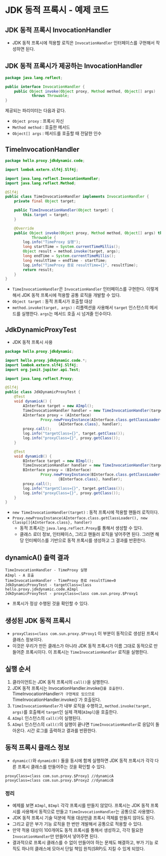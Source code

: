 # JDK 동적 프록시 - 예제 코드
## JDK 동적 프록시 InvocationHandler
- JDK 동적 프록시에 적용할 로직은 `InvocationHandler` 인터페이스를 구현해서 작성하면 된다.
## JDK 동적 프록시가 제공하는 InvocationHandler
```java
package java.lang.reflect;

public interface InvocationHandler {
    public Object invoke(Object proxy, Method method, Object[] args)
            throws Throwable;
}
```
제공되는 파리미터는 다음과 같다.
- `Object proxy` : 프록시 자신
- `Method method` : 호출한 메서드
- `Object[] args` : 메서드를 호출할 때 전달한 인수

## TimeInvocationHandler
```java
package hello.proxy.jdkdynamic.code;

import lombok.extern.slf4j.Slf4j;

import java.lang.reflect.InvocationHandler;
import java.lang.reflect.Method;

@Slf4j
public class TimeInvocationHandler implements InvocationHandler {
    private final Object target;

    public TimeInvocationHandler(Object target) {
        this.target = target;
    }

    @Override
    public Object invoke(Object proxy, Method method, Object[] args) throws
            Throwable {
        log.info("TimeProxy 실행");
        long startTime = System.currentTimeMillis();
        Object result = method.invoke(target, args);
        long endTime = System.currentTimeMillis();
        long resultTime = endTime - startTime;
        log.info("TimeProxy 종료 resultTime={}", resultTime);
        return result;
    }
}
```
- `TimeInvocationHandler`은 `InvocationHandler` 인터페이스를 구현한다. 이렇게 해서 
  JDK 동적 프록시에 적용할 공통 로직을 개발할 수 있다.
- `Object target` : 동적 프록시가 호출할 대상
- `method.invoke(target, args)` : 리플렉션을 사용해서 `target` 인스턴스의 메서드를 실행한다.
`args`는 메서드 호출 시 넘겨줄 인수이다.

## JdkDynamicProxyTest
- JDK 동적 프록시 사용
```java
package hello.proxy.jdkdynamic;

import hello.proxy.jdkdynamic.code.*;
import lombok.extern.slf4j.Slf4j;
import org.junit.jupiter.api.Test;

import java.lang.reflect.Proxy;

@Slf4j
public class JdkDynamicProxyTest {
    @Test
    void dynamicA() {
        AInterface target = new AImpl();
        TimeInvocationHandler handler = new TimeInvocationHandler(target);
        AInterface proxy = (AInterface)
                Proxy.newProxyInstance(AInterface.class.getClassLoader(), new Class[]
                        {AInterface.class}, handler);
        proxy.call();
        log.info("targetClass={}", target.getClass());
        log.info("proxyClass={}", proxy.getClass());
    }

    @Test
    void dynamicB() {
        BInterface target = new BImpl();
        TimeInvocationHandler handler = new TimeInvocationHandler(target);
        BInterface proxy = (BInterface)
                Proxy.newProxyInstance(BInterface.class.getClassLoader(), new Class[]
                        {BInterface.class}, handler);
        proxy.call();
        log.info("targetClass={}", target.getClass());
        log.info("proxyClass={}", proxy.getClass());
    }
}
```
- `new TimeInvocationHandler(target)` : 동적 프록시에 적용할 핸들러 로직이다.
- `Proxy.newProxyInstance(AInterface.class.getClassLoader(), new Classp[]{AInterface.class}, handler)`
    - 동적 프록시는 `java.lang.reflect.Proxy`를 통해서 생성할 수 있다.
    - 클래스 로더 정보, 인터페이스, 그리고 핸들러 로직을 넣어주면 된다. 그러면 해당 인터페이스를
    기반으로 동적 프록시를 생성하고 그 결과를 반환한다.

## dynamicA() 출력 결과
```text
TimeInvocationHandler - TimeProxy 실행
AImpl - A 호출
TimeInvocationHandler - TimeProxy 종료 resultTime=0
JdkDynamicProxyTest - targetClass=class hello.proxy.jdkdynamic.code.AImpl
JdkDynamicProxyTest - proxyClass=class com.sun.proxy.$Proxy1
```
- 프록시가 정상 수행된 것을 확인할 수 있다.

## 생성된 JDK 동적 프록시
- `proxyClass=class com.sun.proxy.$Proxy1` 이 부분이 동적으로 생성된 프록시 클래스 정보이다.
- 이것은 우리가 만든 클래스가 아니라 JDK 동적 프록시가 이름 그대로 동적으로 만들어준 프록시이다.
이 프록시는 `TimeInvocationHandler` 로직을 실행한다.

## 실행 순서
1. 클라이언트는 JDK 동적 프록시의 `call()`을 실행한다.
2. JDK 동적 프록시는 InvocationHandler.invoke()`를 호출한다. `TimeInvocationHandler`가
구현체로 있으므로 `TimeInvocationHandler.invoke()`가 호출된다.
3. `TimeInvocationHandler`가 내부 로직을 수행하고, `method.invoke(target, args)`를 호출해서
`target`인 실제 객체(`AImpl`)을 호출한다.
4. `AImpl` 인스턴스의 `call()`이 실행된다.
5. `AImpl` 인스턴스의 `call()`의 실행이 끝나면 `TimeInvocationHandler`로 응답이 돌아온다.
시간 로그를 출력하고 결과를 반환한다.


## 동적 프록시 클래스 정보
- `dynamic()`와 `dynamicB()` 둘을 동시에 함께 실행하면 JDK 동적 프록시가 각각 다른 프록시
클래스를 만들어주는 것을 확인할 수 있다.
```text
proxyClass=class com.sun.proxy.$Proxy1 //dynamicA
proxyClass=class com.sun.proxy.$Proxy2 //dynamicB
```

### 정리
- 예제를 보면 `AImpl`, `BImpl` 각각 프록시를 만들지 않았다. 프록시는 JDK 동적 프록시를 사용해서
동적으로 만들고 `TimeInvocationHandler`는 공통으로 사용했다.
- JDK 동적 프록시 기술 덕분에 적용 대상만큼 프록시 객체를 만들지 않아도 된다.
- 그리고 같은 부가 기능 로직을 한 번만 개발해서 공통으로 적용할 수 있다.
- 만약 적용 대상이 100개여도 동적 프록시를 통해서 생성하고, 각각 필요한 `InvocationHandler`만
만들어서 넣어주면 된다.
- 결과적으로 프록시 클래스를 수 없이 만들어야 하는 문제도 해결하고, 부가 기능 로직도 하나의 클래스에
모아서 단일 책임 원칙(SRP)도 지킬 수 있게 되었다.
